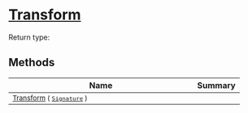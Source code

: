 # [Transform](./Scale-100663813.md)


Return type:
## Methods

| Name | Summary | 
| --- | --- | 
| <sub>[Transform](./Scale-100663813.md) ( [`Signature`](./../../../../Signature.md) )</sub><img width=200/>| <sub></sub>| <br>


